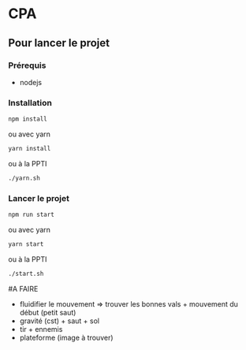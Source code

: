 # CPA

## Pour lancer le projet

### Prérequis

- nodejs

### Installation

```bash
npm install
```

ou avec yarn

```bash
yarn install
```

ou à la PPTI

```bash
./yarn.sh
```

### Lancer le projet

```bash
npm run start
```

ou avec yarn

```bash
yarn start
```

ou à la PPTI

```bash
./start.sh
```

#A FAIRE
- fluidifier le mouvement => trouver les bonnes vals + mouvement du début (petit saut)
- gravité (cst) + saut + sol 
- tir + ennemis 
- plateforme (image à trouver)
